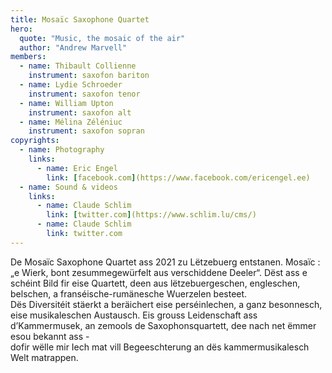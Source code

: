```yaml
---
title: Mosaïc Saxophone Quartet
hero:
  quote: "Music, the mosaic of the air"
  author: "Andrew Marvell"
members:
  - name: Thibault Collienne
    instrument: saxofon bariton
  - name: Lydie Schroeder
    instrument: saxofon tenor
  - name: William Upton
    instrument: saxofon alt
  - name: Mélina Zéléniuc
    instrument: saxofon sopran
copyrights:
  - name: Photography
    links: 
      - name: Eric Engel
        link: [facebook.com](https://www.facebook.com/ericengel.ee)
  - name: Sound & videos
    links:  
      - name: Claude Schlim
        link: [twitter.com](https://www.schlim.lu/cms/)
      - name: Claude Schlim
        link: twitter.com
---
```


De Mosaïc Saxophone Quartet ass 2021 zu Lëtzebuerg entstanen.
Mosaïc : „e Wierk, bont zesummegewürfelt aus verschiddene Deeler“.
Dëst ass e schéint Bild fir eise Quartett, deen aus lëtzebuergeschen, engleschen, belschen, a franséische-rumänesche Wuerzelen besteet.  
Dës Diversitéit stäerkt a beräichert eise perséinlechen, a ganz besonnesch, eise musikaleschen Austausch.
Eis grouss Leidenschaft ass d’Kammermusek, an zemools de Saxophonsquartett, dee nach net ëmmer esou bekannt ass -   
dofir wëlle mir Iech mat vill Begeeschterung an dës kammermusikalesch Welt matrappen.
